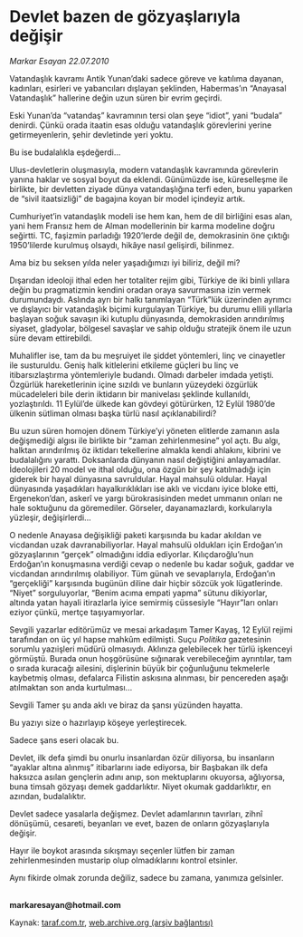 # Devlet bazen de gözyaşlarıyla değişir

*Markar Esayan 22.07.2010*

<div class="yazi"><p>Vatandaşlık kavramı Antik Yunan’daki sadece göreve ve katılıma dayanan, kadınları, esirleri ve yabancıları dışlayan şeklinden, Habermas’ın “Anayasal Vatandaşlık” hallerine değin uzun süren bir evrim geçirdi. </p>
<p>Eski Yunan’da “vatandaş” kavramının tersi olan şeye “idiot”, yani “budala” denirdi. Çünkü orada itaatin esas olduğu vatandaşlık görevlerini yerine getirmeyenlerin, şehir devletinde yeri yoktu.</p>
<p>Bu ise budalalıkla eşdeğerdi...</p>
<p>Ulus-devletlerin oluşmasıyla, modern vatandaşlık kavramında görevlerin yanına haklar ve sosyal boyut da eklendi. Günümüzde ise, küreselleşme ile birlikte, bir devletten ziyade dünya vatandaşlığına terfi eden, bunu yaparken de “sivil itaatsizliği” de bagajına koyan bir model içindeyiz artık.</p>
<p>Cumhuriyet’in vatandaşlık modeli ise hem kan, hem de dil birliğini esas alan, yani hem Fransız hem de Alman modellerinin bir karma modeline doğru seğirtti. TC, faşizmin parladığı 1920’lerde değil de, demokrasinin öne çıktığı 1950’lilerde kurulmuş olsaydı, hikâye nasıl gelişirdi, bilinmez.</p>
<p>Ama biz bu seksen yılda neler yaşadığımızı iyi biliriz, değil mi?</p>
<p>Dışarıdan ideoloji ithal eden her totaliter rejim gibi, Türkiye de iki binli yıllara değin bu pragmatizmin kendini oradan oraya savurmasına izin vermek durumundaydı. Aslında ayrı bir halkı tanımlayan “Türk”lük üzerinden ayrımcı ve dışlayıcı bir vatandaşlık biçimi kurgulayan Türkiye, bu durumu ellili yıllarla başlayan soğuk savaşın iki kutuplu dünyasında, demokrasiden arındırılmış siyaset, gladyolar, bölgesel savaşlar ve sahip olduğu stratejik önem ile uzun süre devam ettirebildi.</p>
<p>Muhalifler ise, tam da bu meşruiyet ile şiddet yöntemleri, linç ve cinayetler ile susturuldu. Geniş halk kitlelerini etkileme güçleri bu linç ve itibarsızlaştırma yöntemleriyle budandı. Olmadı darbeler imdada yetişti. Özgürlük hareketlerinin içine sızıldı ve bunların yüzeydeki özgürlük mücadeleleri bile derin iktidarın bir manivelası şeklinde kullanıldı, yozlaştırıldı. 11 Eylül’de ülkede kan gövdeyi götürürken, 12 Eylül 1980’de ülkenin sütliman olması başka türlü nasıl açıklanabilirdi?</p>
<p>Bu uzun süren homojen dönem Türkiye’yi yöneten elitlerde zamanın asla değişmediği algısı ile birlikte bir “zaman zehirlenmesine” yol açtı. Bu algı, halktan arındırılmış öz iktidarı tekellerine almakla kendi ahlakını, kibrini ve budalalığını yarattı. Doksanlarda dünyanın nasıl değiştiğini anlayamadılar. İdeolojileri 20 model ve ithal olduğu, ona özgün bir şey katılmadığı için giderek bir hayal dünyasına savruldular. Hayal mahsulü oldular. Hayal dünyasında yaşadıkları hayalkırıklıkları ise aklı ve vicdanı iyice bloke etti, Ergenekon’dan, askerî ve yargı bürokrasisinden medet ummanın onları ne hale soktuğunu da göremediler. Görseler, dayanamazlardı, korkularıyla yüzleşir, değişirlerdi...</p>
<p>O nedenle Anayasa değişikliği paketi karşısında bu kadar akıldan ve vicdandan uzak davranabiliyorlar. Hayal mahsulü oldukları için Erdoğan’ın gözyaşlarının “gerçek” olmadığını iddia ediyorlar. Kılıçdaroğlu’nun Erdoğan’ın konuşmasına verdiği cevap o nedenle bu kadar soğuk, gaddar ve vicdandan arındırılmış olabiliyor. Tüm günah ve sevaplarıyla, Erdoğan’ın “gerçekliği” karşısında bugünün diline dair hiçbir sözcük yok lügatlerinde. “Niyet” sorguluyorlar, “Benim acıma empati yapma” sütunu dikiyorlar, altında yatan hayali itirazlarla iyice semirmiş cüssesiyle “Hayır”ları onları eziyor çünkü, mertçe taşıyamıyorlar. </p>
<p>Sevgili yazarlar editörümüz ve mesai arkadaşım Tamer Kayaş, 12 Eylül rejimi tarafından on üç yıl hapse mahkûm edilmişti. Suçu <i>Politika</i> gazetesinin sorumlu yazıişleri müdürü olmasıydı. Aklınıza gelebilecek her türlü işkenceyi görmüştü. Burada onun hoşgörüsüne sığınarak verebileceğim ayrıntılar, tam o sırada kuracağı ailesini, dişlerinin büyük bir çoğunluğunu tekmelerle kaybetmiş olması, defalarca Filistin askısına alınması, bir pencereden aşağı atılmaktan son anda kurtulması...</p>
<p>Sevgili Tamer şu anda aklı ve biraz da şansı yüzünden hayatta.</p>
<p>Bu yazıyı size o hazırlayıp köşeye yerleştirecek.</p>
<p>Sadece şans eseri olacak bu.</p>
<p>Devlet, ilk defa şimdi bu onurlu insanlardan özür diliyorsa, bu insanların “ayaklar altına alınmış” itibarlarını iade ediyorsa, bir Başbakan ilk defa haksızca asılan gençlerin adını anıp, son mektuplarını okuyorsa, ağlıyorsa, buna timsah gözyaşı demek gaddarlıktır. Niyet okumak gaddarlıktır, en azından, budalalıktır.</p>
<p>Devlet sadece yasalarla değişmez. Devlet adamlarının tavırları, zihnî dönüşümü, cesareti, beyanları ve evet, bazen de onların gözyaşlarıyla değişir.</p>
<p>Hayır ile boykot arasında sıkışmayı seçenler lütfen bir zaman zehirlenmesinden mustarip olup olmadıklarını kontrol etsinler. </p>
<p>Aynı fikirde olmak zorunda değiliz, sadece bu zamana, yanımıza gelsinler.</p>
<p><b><br/>markaresayan@hotmail.com</b></p></div>

Kaynak: [taraf.com.tr](http://www.taraf.com.tr:80/markar-esayan/makale-devlet-bazen-de-gozyaslariyla-degisir.htm), [web.archive.org (arşiv bağlantısı)](http://web.archive.org/web/20100725153554/http://www.taraf.com.tr:80/markar-esayan/makale-devlet-bazen-de-gozyaslariyla-degisir.htm)
